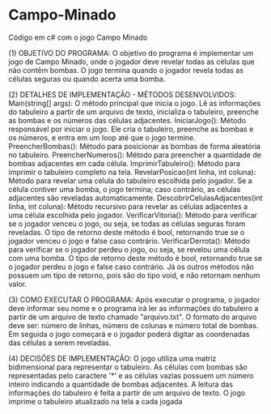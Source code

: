 # Campo-Minado
Código em c# com o jogo Campo Minado 

(1) OBJETIVO DO PROGRAMA:
O objetivo do programa é implementar um jogo de Campo Minado, onde o jogador deve revelar todas as células que não contêm bombas. 
O jogo termina quando o jogador revela todas as células seguras ou quando acerta uma bomba.

(2) DETALHES DE IMPLEMENTAÇÃO - MÉTODOS DESENVOLVIDOS:
Main(string[] args): O método principal que inicia o jogo. Lê as informações do tabuleiro a partir de um arquivo de texto, inicializa o tabuleiro, 
preenche as bombas e os números das células adjacentes.
IniciarJogo(): Método responsável por iniciar o jogo. 
Ele cria o tabuleiro, preenche as bombas e os números, e entra em um loop até que o jogo termine.
PreencherBombas(): Método para posicionar as bombas de forma aleatória no tabuleiro.
PreencherNumeros(): Método para preencher a quantidade de bombas adjacentes em cada célula.
ImprimirTabuleiro(): Método para imprimir o tabuleiro completo na tela.
RevelarPosicao(int linha, int coluna): Método para revelar uma célula do tabuleiro escolhida pelo jogador. 
Se a célula contiver uma bomba, o jogo termina; caso contrário, as células adjacentes são reveladas automaticamente.
DescobrirCelulasAdjacentes(int linha, int coluna): Método recursivo para revelar as células adjacentes a uma célula escolhida pelo jogador.
VerificarVitoria(): Método para verificar se o jogador venceu o jogo, ou seja, se todas as células seguras foram reveladas. O tipo de retorno
deste método é bool, retornando true se o jogador venceu o jogo e false caso contrário.
VerificarDerrota(): Método para verificar se o jogador perdeu o jogo, ou seja, se revelou uma célula com uma bomba. O tipo de retorno deste 
método é bool, retornando true se o jogador perdeu o jogo e false caso contrário.
Já os outros métodos não possuem um tipo de retorno, pois são do tipo void, e não retornam nenhum valor.

(3) COMO EXECUTAR O PROGRAMA:
Após executar o programa, o jogador deve informar seu nome e o programa irá ler as informações do tabuleiro a partir de um arquivo de texto 
chamado "arquivo.txt". 
O formato do arquivo deve ser: número de linhas, número de colunas e número total de bombas. Em seguida o jogo começará e o jogador 
poderá digitar as coordenadas das células a serem reveladas.

(4) DECISÕES DE IMPLEMENTAÇÃO:
O jogo utiliza uma matriz bidimensional para representar o tabuleiro.
As células com bombas são representadas pelo caractere '*' e as células vazias possuem um número inteiro indicando a quantidade de bombas 
adjacentes.
A leitura das informações do tabuleiro é feita a partir de um arquivo de texto.
O jogo imprime o tabuleiro atualizado na tela a cada jogada
